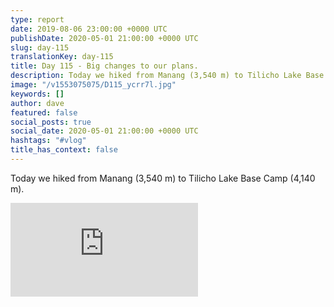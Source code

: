 ```yaml
---
type: report
date: 2019-08-06 23:00:00 +0000 UTC
publishDate: 2020-05-01 21:00:00 +0000 UTC
slug: day-115
translationKey: day-115
title: Day 115 - Big changes to our plans.
description: Today we hiked from Manang (3,540 m) to Tilicho Lake Base Camp (4,140 m).
image: "/v1553075075/D115_ycrr7l.jpg"
keywords: []
author: dave
featured: false
social_posts: true
social_date: 2020-05-01 21:00:00 +0000 UTC
hashtags: "#vlog"
title_has_context: false
---
```


Today we hiked from Manang (3,540 m) to Tilicho Lake Base Camp (4,140 m).

<iframe class="youtube" src="https://www.youtube.com/embed/0xqMCN7Hx00" frameborder="0" allow="accelerometer; autoplay; encrypted-media; gyroscope; picture-in-picture" allowfullscreen></iframe>

